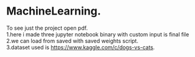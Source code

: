 # MachineLearning.  
To see just the project open pdf.  
1.here i made three jupyter notebook binary with custom input is final file  
2.we can load from saved with saved weights script.  
3.dataset used is https://www.kaggle.com/c/dogs-vs-cats.  

